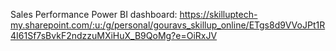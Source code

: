 Sales Performance Power BI dashboard: https://skilluptech-my.sharepoint.com/:u:/g/personal/gouravs_skillup_online/ETgs8d9VVoJPt1R4I61Sf7sBvkF2ndzzuMXiHuX_B9QoMg?e=OiRxJV
